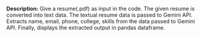 **Description:**
Give a resume(.pdf) as input in the code.
The given resume is converted into text data.
The textual resume data is passed to Gemini API.
Extracts name, email, phone, college, skills from the data passed to Gemini API.
Finally, displays the extracted output in pandas dataframe.
